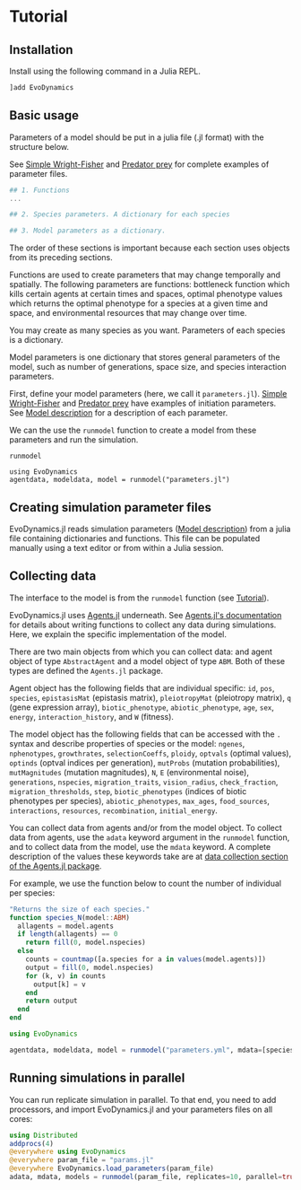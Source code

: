 # Tutorial

## Installation

Install using the following command in a Julia REPL.

```julia
]add EvoDynamics
```

## Basic usage

Parameters of a model should be put in a julia file (.jl format) with the structure below.

See [Simple Wright-Fisher](@ref) and [Predator prey](@ref) for complete examples of parameter files.

```jl
## 1. Functions
...

## 2. Species parameters. A dictionary for each species

## 3. Model parameters as a dictionary.

```

The order of these sections is important because each section uses objects from its preceding sections. 

Functions are used to create parameters that may change temporally and spatially. The following parameters are functions: bottleneck function which kills certain agents at certain times and spaces, optimal phenotype values which returns the optimal phenotype for a species at a given time and space, and environmental resources that may change over time.


You may create as many species as you want. Parameters of each species is a dictionary.

Model parameters is one dictionary that stores general parameters of the model, such as number of generations, space size, and species interaction parameters.

First, define your model parameters (here, we call it `parameters.jl`). [Simple Wright-Fisher](@ref) and [Predator prey](@ref) have examples of initiation parameters. See [Model description](@ref) for a description of each parameter.

We can the use the `runmodel` function to create a model from these parameters and run the simulation.

```@docs
runmodel
```

```@example
using EvoDynamics
agentdata, modeldata, model = runmodel("parameters.jl")
```

## Creating simulation parameter files

EvoDynamics.jl reads simulation parameters ([Model description](@ref)) from a julia file containing dictionaries and functions. This file can be populated manually using a text editor or from within a Julia session.

## Collecting data

The interface to the model is from the `runmodel` function (see [Tutorial](@ref)).

EvoDynamics.jl uses [Agents.jl](https://github.com/JuliaDynamics/Agents.jl) underneath. See [Agents.jl's documentation](https://juliadynamics.github.io/Agents.jl/dev/) for details about writing functions to collect any data during simulations. Here, we explain the specific implementation of the model.

There are two main objects from which you can collect data: and agent object of type `AbstractAgent` and a model object of type `ABM`. Both of these types are defined the `Agents.jl` package.

Agent object has the following fields that are individual specific: `id`, `pos`, `species`, `epistasisMat` (epistasis matrix), `pleiotropyMat` (pleiotropy matrix), `q` (gene expression array), `biotic_phenotype`, `abiotic_phenotype`, `age`, `sex`, `energy`, `interaction_history`, and `W` (fitness).

The model object has the following fields that can be accessed with the `.` syntax and describe properties of species or the model: `ngenes`, `nphenotypes`, `growthrates`, `selectionCoeffs`, `ploidy`, `optvals` (optimal values), `optinds` (optval indices per generation), `mutProbs` (mutation probabilities), `mutMagnitudes` (mutation magnitudes), `N`, `E` (environmental noise), `generations`, `nspecies`, `migration_traits`, `vision_radius`, `check_fraction`, `migration_thresholds`, `step`, `biotic_phenotypes` (indices of biotic phenotypes per species), `abiotic_phenotypes`, `max_ages`, `food_sources`, `interactions`, `resources`, `recombination`, `initial_energy`.

You can collect data from agents and/or from the model object. To collect data from agents, use the `adata` keyword argument in the `runmodel` function, and to collect data from the model, use the `mdata` keyword. A complete description of the values these keywords take are at [data collection section of the Agents.jl package](https://juliadynamics.github.io/Agents.jl/stable/tutorial/#.-Collecting-data).

For example, we use the function below to count the number of individual per species:

```jl
"Returns the size of each species."
function species_N(model::ABM)
  allagents = model.agents
  if length(allagents) == 0
    return fill(0, model.nspecies)
  else
    counts = countmap([a.species for a in values(model.agents)])
    output = fill(0, model.nspecies)
    for (k, v) in counts
      output[k] = v
    end
    return output
  end
end

using EvoDynamics

agentdata, modeldata, model = runmodel("parameters.yml", mdata=[species_N])
```

## Running simulations in parallel

You can run replicate simulation in parallel. To that end, you need to add processors, and import EvoDynamics.jl and your parameters files on all cores:

```julia
using Distributed
addprocs(4)
@everywhere using EvoDynamics
@everywhere param_file = "params.jl"
@everywhere EvoDynamics.load_parameters(param_file)
adata, mdata, models = runmodel(param_file, replicates=10, parallel=true)
```
